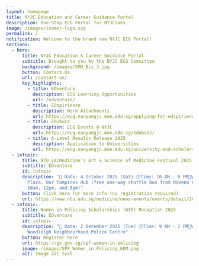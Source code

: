 ```yaml
---
layout: homepage
title: NYJC Education and Career Guidance Portal
description: One-Stop ECG Portal for NYJCians.
image: /images/isomer-logo.svg
permalink: /
notification: Welcome to the brand new NYJC ECG Portal!
sections:
  - hero:
      title: NYJC Education & Career Guidance Portal
      subtitle: Brought to you by the NYJC ECG Committee
      background: /images/SMU_Biz_3.jpg
      button: Contact Us
      url: /contact-us/
      key_highlights:
        - title: EDventure
          description: ECG Learning Opportunities
          url: /edventure/
        - title: EDspirience
          description: Work Attachments
          url: https://ecg.nanyangjc.moe.edu.sg/applying-for-edspirience/
        - title: EDubuzz
          description: ECG Events @ NYJC
          url: https://ecg.nanyangjc.moe.edu.sg/edubuzz/
        - title: A-Level Results Release 2025
          description: Application to Universities
          url: https://ecg.nanyangjc.moe.edu.sg/university-and-scholarship-application/
  - infopic:
      title: NTU LKCMedicine's Art & Science of Medicine Festival 2025
      subtitle: EDventure
      id: infopic
      description: "📅 Date: 4 October 2025 (Sat) 🕒Time: 10 AM - 8 PM📍Venue: Central
        Plaza, Our Tampines Hub (free one-way shuttle bus from Novena Campus at
        10am, 12pm, and 3pm)"
      button: Click here for more info (no registration required)
      url: https://www.ntu.edu.sg/medicine/news-events/events/detail/2025/10/04/default-calendar/the-art
  - infopic:
      title: Women in Policing Scholarships (WIP) Reception 2025
      subtitle: EDventure
      id: infopic
      description: "📅 Date: 2 December 2025 (Tue) 🕒Time: 9 AM - 1 PM📍Venue:
        Woodleigh Neighbourhood Police Centre"
      button: Register here
      url: https://go.gov.sg/spf-women-in-policing
      image: /images/SPF_Women_in_Policing_EDM.png
      alt: Image alt text
---
```

